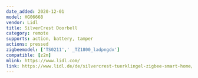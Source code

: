 ```yaml
---
date_added: 2020-12-01
model: HG06668
vendor: Lidl
title: SilverCrest Doorbell
category: remote
supports: action, battery, tamper
actions: pressed
zigbeemodel: ['TS0211',' _TZ1800_ladpngdx']
compatible: [z2m]
mlink: https://www.lidl.com/
link: https://www.lidl.de/de/silvercrest-tuerklingel-zigbee-smart-home/p365253
---
```

